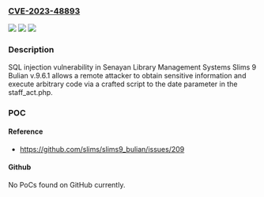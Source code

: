 ### [CVE-2023-48893](https://cve.mitre.org/cgi-bin/cvename.cgi?name=CVE-2023-48893)
![](https://img.shields.io/static/v1?label=Product&message=n%2Fa&color=blue)
![](https://img.shields.io/static/v1?label=Version&message=n%2Fa&color=blue)
![](https://img.shields.io/static/v1?label=Vulnerability&message=n%2Fa&color=brighgreen)

### Description

SQL injection vulnerability in Senayan Library Management Systems Slims 9 Bulian v.9.6.1 allows a remote attacker to obtain sensitive information and execute arbitrary code via a crafted script to the date parameter in the staff_act.php.

### POC

#### Reference
- https://github.com/slims/slims9_bulian/issues/209

#### Github
No PoCs found on GitHub currently.

